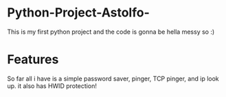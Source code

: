 # Python-Project-Astolfo-

This is my first python project and the code is gonna be hella messy so :)

# Features
So far all i have is a simple password saver, pinger, TCP pinger, and ip look up. it also has HWID protection!
